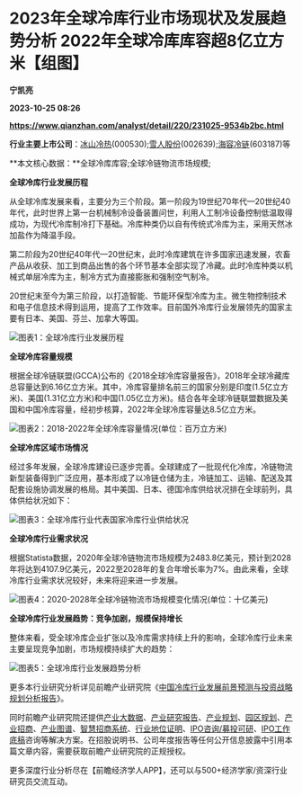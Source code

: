 # 2023年全球冷库行业市场现状及发展趋势分析 2022年全球冷库库容超8亿立方米【组图】
**宁凯亮**

**2023-10-25 08:26**

**https://www.qianzhan.com/analyst/detail/220/231025-9534b2bc.html**

**行业主要上市公司**：[冰山冷热](https://stock.qianzhan.com/hs/zhengquan_000530.SZ.html)(000530);[雪人股份](https://stock.qianzhan.com/hs/zhengquan_002639.SZ.html)(002639);[海容冷链](https://stock.qianzhan.com/hs/zhengquan_603187.SH.html)(603187)等

**本文核心数据：**全球冷库库容;全球冷链物流市场规模;

**全球冷库行业发展历程**

从全球冷库发展来看，主要分为三个阶段。第一阶段为19世纪70年代—20世纪40年代，此时世界上第一台机械制冷设备装置问世，利用人工制冷设备控制低温取得成功，为现代冷库制冷打下基础。冷库种类仍以自有传统式冷库为主，采用天然冰加盐作为降温手段。

第二阶段为20世纪40年代—20世纪末，此时冷库建筑在许多国家迅速发展，农畜产品从收获、加工到商品出售的各个环节基本全部实现了冷藏。此时冷库种类以机械式单层冷库为主，制冷方式为直接膨胀和强制空气制冷。

20世纪末至今为第三阶段，以打造智能、节能环保型冷库为主。微生物控制技术和电子信息技术得到运用，提高了工作效率。目前国外冷库行业发展领先的国家主要有日本、美国、芬兰、加拿大等国。

![图表1：全球冷库行业发展历程](https://img3.qianzhan.com/news/202310/25/20231025-d5a42ae3065c3baf.png)

**全球冷库容量规模**

根据全球冷链联盟(GCCA)公布的《2018全球冷库容量报告》，2018年全球冷藏库总容量达到6.16亿立方米。其中，冷库容量排名前三的国家分别是印度(1.5亿立方米)、美国(1.31亿立方米)和中国(1.05亿立方米)。结合各年全球冷链联盟数据及美国和中国冷库容量，经初步核算，2022年全球冷库容量达8.5亿立方米。

![图表2：2018-2022年全球冷库容量情况(单位：百万立方米)](https://img3.qianzhan.com/news/202310/25/20231025-e8c190e46eacc583.png)

**全球冷库区域市场情况**

经过多年发展，全球冷库建设已逐步完善。全球建成了一批现代化冷库，冷链物流新型装备得到广泛应用，基本形成了以冷链仓储为主，冷链加工、运输、配送及其配套设施协调发展的格局。其中美国、日本、德国冷库供给状况排在全球前列，具体供给状况如下：

![图表3：全球冷库行业代表国家冷库行业供给状况](https://img3.qianzhan.com/news/202310/25/20231025-bab92bcdc2a5dc55.png)

**全球冷库行业需求状况**

根据Statista数据，2020年全球冷链物流市场规模为2483.8亿美元，预计到2028年将达到4107.9亿美元，2022至2028年的复合年增长率为7%。由此来看，全球冷库行业需求状况较好，未来将迎来进一步发展。

![图表4：2020-2028年全球冷链物流市场规模变化情况(单位：十亿美元)](https://img3.qianzhan.com/news/202310/25/20231025-52275489b08a7328.png)

**全球冷库行业发展趋势：竞争加剧，规模保持增长**

整体来看，受全球冷库企业扩张以及冷库需求持续上升的影响，全球冷库行业未来主要呈现竞争加剧，市场规模持续扩大的趋势：

![图表5：全球冷库行业发展趋势分析](https://img3.qianzhan.com/news/202310/25/20231025-d714011183d5fc13.png)

更多本行业研究分析详见前瞻产业研究院《[中国冷库行业发展前景预测与投资战略规划分析报告](https://bg.qianzhan.com/report/detail/dec10dbe1a724821.html)》。

同时前瞻产业研究院还提供[产业大数据](https://d.qianzhan.com/)、[产业研究报告](https://bg.qianzhan.com/report/hotlist/)、[产业规划](https://f.qianzhan.com/chanyeguihua2/)、[园区规划](https://f.qianzhan.com/yuanqu/)、[产业招商](https://f.qianzhan.com/chanyezhaoshang/)、[产业图谱](https://bg.qianzhan.com/report/lianglian/)、[智慧招商系统](https://z.qianzhan.com/)、[行业地位证明](https://bg.qianzhan.com/report/qyppcs)、[IPO咨询/募投可研](https://ipo.qianzhan.com/mutou/)、[IPO工作底稿](https://ipo.qianzhan.com/digao/)咨询等解决方案。在招股说明书、公司年度报告等任何公开信息披露中引用本篇文章内容，需要获取前瞻产业研究院的正规授权。

更多深度行业分析尽在【前瞻经济学人APP】，还可以与500+经济学家/资深行业研究员交流互动。